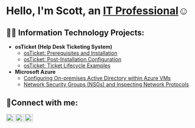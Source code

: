 <h1>Hello, I'm Scott, an <a href="https://linkedin.com/in/Josh">IT Professional</a>☺</h1>

<h2>👨‍💻 Information Technology Projects:</h2>

- <b>osTicket (Help Desk Ticketing System)</b>
  - [osTicket: Prerequisites and Installation](https://github.com/ScottLegoIT/osticket-prereqs)
  - [osTicket: Post-Installation Configuration](https://github.com/ScottLegoIT/post-install-config)
  - [osTicket: Ticket Lifecycle Examples](https://github.com/ScottLegoIT/ticket-lifecycle)
- <b>Microsoft Azure</b>
  - [Configuring On-premises Active Directory within Azure VMs](https://github.com/ScottLegoIT/configure-ad)
  - [Network Security Groups (NSGs) and Inspecting Network Protocols](https://github.com/ScottLegoIT/azure-network-protocols)

<h2>🤳Connect with me:</h2>

[<img align="left" alt="Josh | Twitter" width="22px" src="https://cdn.jsdelivr.net/npm/simple-icons@v3/icons/twitter.svg" />][twitter]
[<img align="left" alt="Josh | LinkedIn" width="22px" src="https://cdn.jsdelivr.net/npm/simple-icons@v3/icons/linkedin.svg" />][linkedin]
[<img align="left" alt="Josh | Instagram" width="22px" src="https://cdn.jsdelivr.net/npm/simple-icons@v3/icons/instagram.svg" />][instagram]

[twitter]: https://twitter.com/Josh
[instagram]: https://www.instagram.com/Josh
[linkedin]: https://linkedin.com/in/Josh
